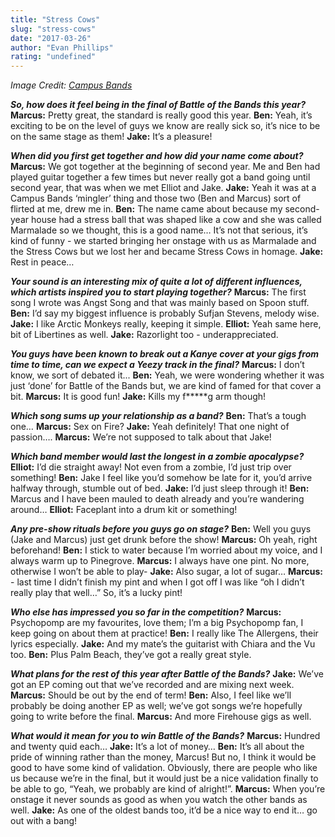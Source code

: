 ```yaml
---
title: "Stress Cows"
slug: "stress-cows"
date: "2017-03-26"
author: "Evan Phillips"
rating: "undefined"
---
```


_Image Credit: [Campus Bands](https://www.facebook.com/CampusBands/?hc_ref=PAGES_TIMELINE)_

**_So, how does it feel being in the final of Battle of the Bands this year?_** **Marcus:** Pretty great, the standard is really good this year. **Ben:** Yeah, it’s exciting to be on the level of guys we know are really sick so, it’s nice to be on the same stage as them! **Jake:** It’s a pleasure!

**_When did you first get together and how did your name come about?_** **Marcus:** We got together at the beginning of second year. Me and Ben had played guitar together a few times but never really got a band going until second year, that was when we met Elliot and Jake. **Jake:** Yeah it was at a Campus Bands ‘mingler’ thing and those two (Ben and Marcus) sort of flirted at me, drew me in. **Ben:** The name came about because my second-year house had a stress ball that was shaped like a cow and she was called Marmalade so we thought, this is a good name… It’s not that serious, it’s kind of funny - we started bringing her onstage with us as Marmalade and the Stress Cows but we lost her and became Stress Cows in homage. **Jake:** Rest in peace…

**_Your sound is an interesting mix of quite a lot of different influences, which artists inspired you to start playing together?_** **Marcus:** The first song I wrote was Angst Song and that was mainly based on Spoon stuff. **Ben:** I’d say my biggest influence is probably Sufjan Stevens, melody wise. **Jake:** I like Arctic Monkeys really, keeping it simple. **Elliot:** Yeah same here, bit of Libertines as well. **Jake:** Razorlight too - underappreciated.

**_You guys have been known to break out a Kanye cover at your gigs from time to time, can we expect a Yeezy track in the final?_** **Marcus:** I don’t know, we sort of debated it... **Ben:** Yeah, we were wondering whether it was just ‘done’ for Battle of the Bands but, we are kind of famed for that cover a bit. **Marcus:** It is good fun! **Jake:** Kills my f\*\*\*\*\*g arm though!

**_Which song sums up your relationship as a band?_** **Ben:** That’s a tough one… **Marcus:** Sex on Fire? **Jake:** Yeah definitely! That one night of passion…. **Marcus:** We’re not supposed to talk about that Jake!

**_Which band member would last the longest in a zombie apocalypse?_** **Elliot:** I’d die straight away! Not even from a zombie, I’d just trip over something! **Ben:** Jake I feel like you’d somehow be late for it, you’d arrive halfway through, stumble out of bed. **Jake:** I’d just sleep through it! **Ben:** Marcus and I have been mauled to death already and you’re wandering around… **Elliot:** Faceplant into a drum kit or something!

**_Any pre-show rituals before you guys go on stage?_** **Ben:** Well you guys (Jake and Marcus) just get drunk before the show! **Marcus:** Oh yeah, right beforehand! **Ben:** I stick to water because I’m worried about my voice, and I always warm up to Pinegrove. **Marcus:** I always have one pint. No more, otherwise I won’t be able to play- **Jake:** Also sugar, a lot of sugar… **Marcus:** - last time I didn’t finish my pint and when I got off I was like “oh I didn’t really play that well…” So, it’s a lucky pint!

**_Who else has impressed you so far in the competition?_** **Marcus:** Psychopomp are my favourites, love them; I’m a big Psychopomp fan, I keep going on about them at practice! **Ben:** I really like The Allergens, their lyrics especially. **Jake:** And my mate’s the guitarist with Chiara and the Vu too. **Ben:** Plus Palm Beach, they’ve got a really great style.

**_What plans for the rest of this year after Battle of the Bands?_** **Jake:** We’ve got an EP coming out that we’ve recorded and are mixing next week. **Marcus:** Should be out by the end of term! **Ben:** Also, I feel like we’ll probably be doing another EP as well; we’ve got songs we’re hopefully going to write before the final. **Marcus:** And more Firehouse gigs as well.

**_What would it mean for you to win Battle of the Bands?_** **Marcus:** Hundred and twenty quid each… **Jake:** It’s a lot of money… **Ben:** It’s all about the pride of winning rather than the money, Marcus! But no, I think it would be good to have some kind of validation. Obviously, there are people who like us because we’re in the final, but it would just be a nice validation finally to be able to go, “Yeah, we probably are kind of alright!”. **Marcus:** When you’re onstage it never sounds as good as when you watch the other bands as well. **Jake:** As one of the oldest bands too, it’d be a nice way to end it… go out with a bang!
